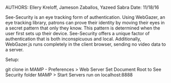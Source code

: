 AUTHORS: Ellery Kreloff, Jameson Zaballos, Yazeed Sabra
Date: 11/18/16

See-Security is an eye tracking form of authentication. Using WebGazer, an eye tracking library, patrons can prove their identity by moving their eyes in a secret pattern that only they know. This pattern is determined when the user first sets up their device. See-Security offers a unique factor of authentication that is both inconspicuous and local. Additionally, WebGazer.js runs completely in the client browser, sending no video data to a server.

Setup:

git clone 
in MAMP - Preferences > Web Server
Set Document Root to See Security folder
MAMP > Start Servers
run on localhost:8888
